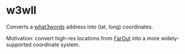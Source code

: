 # w3wll
Converts a [what3words](https://what3words.com/) address into (lat, long) coordinates.

Motivation: convert high-res locations from [FarOut](https://faroutguides.com/) into a more widely-supported coordinate system.
